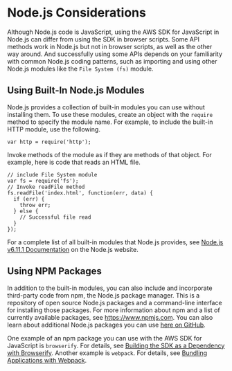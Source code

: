 # Node\.js Considerations<a name="node-js-considerations"></a>

Although Node\.js code is JavaScript, using the AWS SDK for JavaScript in Node\.js can differ from using the SDK in browser scripts\. Some API methods work in Node\.js but not in browser scripts, as well as the other way around\. And successfully using some APIs depends on your familiarity with common Node\.js coding patterns, such as importing and using other Node\.js modules like the `File System (fs)` module\.

## Using Built\-In Node\.js Modules<a name="node-common-modules"></a>

Node\.js provides a collection of built\-in modules you can use without installing them\. To use these modules, create an object with the `require` method to specify the module name\. For example, to include the built\-in HTTP module, use the following\.

```
var http = require('http');
```

Invoke methods of the module as if they are methods of that object\. For example, here is code that reads an HTML file\.

```
// include File System module
var fs = require('fs'); 
// Invoke readFile method 
fs.readFile('index.html', function(err, data) {
  if (err) {
    throw err;
  } else {
    // Successful file read
  }
});
```

For a complete list of all built\-in modules that Node\.js provides, see [Node\.js v6\.11\.1 Documentation](https://nodejs.org/api/modules.html) on the Node\.js website\.

## Using NPM Packages<a name="node-npm-packages"></a>

In addition to the built\-in modules, you can also include and incorporate third\-party code from npm, the Node\.js package manager\. This is a repository of open source Node\.js packages and a command\-line interface for installing those packages\. For more information about npm and a list of currently available packages, see [https://www\.npmjs\.com](https://www.npmjs.com)\. You can also learn about additional Node\.js packages you can use [here on GitHub](https://github.com/sindresorhus/awesome-nodejs)\.

One example of an npm package you can use with the AWS SDK for JavaScript is `browserify`\. For details, see [Building the SDK as a Dependency with Browserify](building-sdk-for-browsers.md#building-using-browserify)\. Another example is `webpack`\. For details, see [Bundling Applications with Webpack](webpack.md)\.